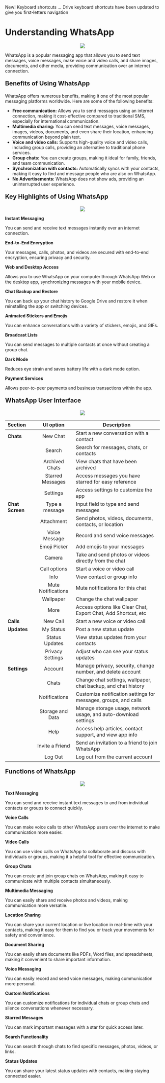 New! Keyboard shortcuts … Drive keyboard shortcuts have been updated to give you first-letters navigation
# Understanding WhatsApp

<p align="center">
  <a href="https://google.com">
    <img src="https://lh7-us.googleusercontent.com/docsz/AD_4nXdlutone2SjPZZWAyRbQB00sb6FeFBNxwY0fktuIg-qWeE6a2A2FVBWunZtmyygs0X_7PTqBGBe11uOELT_IZTcMqtvaomVwcFIr5wodYYoioaoiy5gqyRWsSlO5yCkw9BBKT0Ujy47DPhM-viEutfnn24Ljgk0p28l_H5QyA?key=sTX_jS6SM09ZemB1e02eTA" />
  </a>
  </p>

  WhatsApp is a popular messaging app that allows you to send text messages, voice messages, make voice and video calls, and share images, documents, and other media, providing communication over an internet connection.

  **<p style="font-size: 20px;">Benefits of Using WhatsApp</p>**
  
  WhatsApp offers numerous benefits, making it one of the most popular messaging platforms worldwide. Here are some of the following benefits:

  - **Free communication:** Allows you to send messages using an internet connection, making it cost-effective compared to traditional SMS, especially for international communication.
  - **Multimedia sharing:** You can send text messages, voice messages, images, videos, documents, and even share their location, enhancing communication beyond plain text.
  - **Voice and video calls:** Supports high-quality voice and video calls, including group calls, providing an alternative to traditional phone services.
  - **Group chats:** You can create groups, making it ideal for family, friends, and team communication.
   - **Synchronization with contacts:** Automatically syncs with your contacts, making it easy to find and message people who are also on WhatsApp.
  - **No Advertisements:** WhatsApp does not show ads, providing an uninterrupted user experience.
  
  **<p style="font-size: 20px;">Key Highlights of Using WhatsApp</p>**

  <p align="center">
  <a href="https://google.com">
    <img src="https://lh7-us.googleusercontent.com/docsz/AD_4nXdWlA5e8L0IpNnBu4WuDNOZ2FMLxDVXnjN5dBI_H84hmlPtCXpHvtDVivKDscDwo2PLnF0tCkl4tyaJ9mdjZg2l74T_qsiaGzC9YWTWWxYyrIv3t1rhZKeawsUvTTQADSfDuTugo6J1t-1DpnI93xvTCFDPPGwQTo8LLfKoMA?key=sTX_jS6SM09ZemB1e02eTA" />
  </a>
  </p>

**Instant Messaging**

You can send and receive text messages instantly over an internet connection.

**End-to-End Encryption**

Your messages, calls, photos, and videos are secured with end-to-end encryption, ensuring privacy and security.

**Web and Desktop Access**

Allows you to use WhatsApp on your computer through WhatsApp Web or the desktop app, synchronizing messages with your mobile device.

**Chat Backup and Restore**

You can back up your chat history to Google Drive and restore it when reinstalling the app or switching devices.

**Animated Stickers and Emojis**

You can enhance conversations with a variety of stickers, emojis, and GIFs.

**Broadcast Lists**

You can send messages to multiple contacts at once without creating a group chat.

**Dark Mode**

Reduces eye strain and saves battery life with a dark mode option.

**Payment Services**

Allows peer-to-peer payments and business transactions within the app.

**<p style="font-size: 20px;">WhatsApp User Interface</p>**

<p align="center">
  <a href="https://google.com">
    <img src="https://lh7-us.googleusercontent.com/docsz/AD_4nXcJZJfLjE0g_wRbcsrmOyj21_pbpodfBJBevCe_bSCW5Rn6TpxSFbpRIBMFkQFh6p6taOIskZiQwyu5tPjA_C5o8uGYi73Dot7zqG8CR4rD4f1x3tXD4tfZfwz1uBlGSehAejzMbywcRfQ_i3M2VZz7-tXn-aYZjcUg6DJGbw?key=sTX_jS6SM09ZemB1e02eTA" />
  </a>
  </p>

  | **Section** | **UI option** | **Description** |
  | :------------ | :--------------: | --------------- |
  | **Chats** | New Chat | Start a new conversation with a contact |
  | | Search | Search for messages, chats, or contacts |
| | Archived Chats | View chats that have been archived | 
| | Starred Messages | Access messages you have starred for easy reference |
| | Settings | Access settings to customize the app |
| **Chat Screen** | Type a message | Input field to type and send messages |
| | Attachment | Send photos, videos, documents, contacts, or location | 
| | Voice Message | Record and send voice messages | 
| | Emoji Picker | Add emojis to your messages | 
| | Camera | Take and send photos or videos directly from the chat | 
| | Call options | Start a voice or video call | 
| | Info | View contact or group info | 
| | Mute Notifications | Mute notifications for this chat |
| | Wallpaper | Change the chat wallpaper | 
| | More | Access options like Clear Chat, Export Chat, Add Shortcut, etc |
| **Calls** | New Call | Start a new voice or video call | 
| **Updates** | My Status | Post a new status update |
| | Status Updates | View status updates from your contacts | 
| | Privacy Settings | Adjust who can see your status updates | 
| **Settings** | Account | Manage privacy, security, change number, and delete account
| | Chats | Change chat settings, wallpaper, chat backup, and chat history |
| | Notifications | Customize notification settings for messages, groups, and calls |
| | Storage and Data | Manage storage usage, network usage, and auto-download settings
| | Help | Access help articles, contact support, and view app info | 
| | Invite a Friend | Send an invitation to a friend to join WhatsApp |
| | Log Out | Log out from the current account

**<p style="font-size: 20px;">Functions of WhatsApp</p>**

<p align="center">
  <a href="https://google.com">
    <img src="https://lh7-us.googleusercontent.com/docsz/AD_4nXcYk6RRGQRh1-DtJqA9stfToKD_rTazpDhYQQMfydbB2unyoBu_lTEI9JeSAiTWed5VO3n34u-0KtpWUmQnIkZvhJXXNw1laD3gJZb1-giM1R3woD8aCFR5hawUN1X1XsMUKKm9MK0vE1CUCQyzGWiT6bHTPEHmN-xYPnGE?key=sTX_jS6SM09ZemB1e02eTA" />
  </a>
  </p>

  **Text Messaging**

You can send and receive instant text messages to and from individual contacts or groups to connect quickly.

**Voice Calls**

You can make voice calls to other WhatsApp users over the internet to make communication more easier.

**Video Calls**

You can use video calls on WhatsApp to collaborate and discuss with individuals or groups, making it a helpful tool for effective communication.

**Group Chats**

You can create and join group chats on WhatsApp, making it easy to communicate with multiple contacts simultaneously.

**Multimedia Messaging**

You can easily share and receive photos and videos, making communication more versatile.

**Location Sharing**

You can share your current location or live location in real-time with your contacts, making it easy for them to find you or track your movements for safety and convenience.

**Document Sharing**

You can easily share documents like PDFs, Word files, and spreadsheets, making it convenient to share important information.

**Voice Messaging**

You can easily record and send voice messages, making communication more personal.

**Custom Notifications**

You can customize notifications for individual chats or group chats and silence conversations whenever necessary.

**Starred Messages**

You can mark important messages with a star for quick access later.

**Search Functionality**

You can search through chats to find specific messages, photos, videos, or links.

**Status Updates**

You can share your latest status updates with contacts, making staying connected easier.